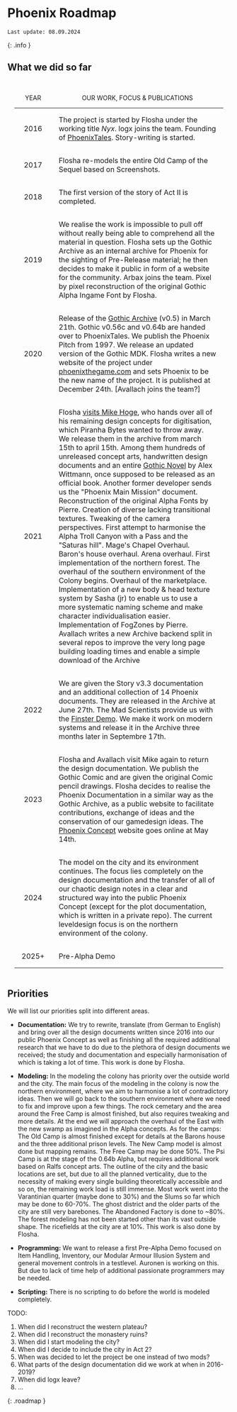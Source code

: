 # Phoenix Roadmap

```
Last update: 08.09.2024
```
{: .info }


## What we did so far

| Year | Our Work, Focus & Publications |
|------|--------------------------------|
| 2016 | The project is started by Flosha under the working title *Nyx*. logx joins the team. Founding of [PhoenixTales](https://phoenixtales.de). Story-writing is started. |
| 2017 | Flosha re-models the entire Old Camp of the Sequel based on Screenshots. |
| 2018 | The first version of the story of Act II is completed. |
| 2019 | We realise the work is impossible to pull off without really being able to comprehend all the material in question. Flosha sets up the Gothic Archive as an internal archive for Phoenix for the sighting of Pre-Release material; he then decides to make it public in form of a website for the community. Arbax joins the team. Pixel by pixel reconstruction of the original Gothic Alpha Ingame Font by Flosha. |
| 2020 | Release of the [Gothic Archive](https://gothicarchive.org) (v0.5) in March 21th. Gothic v0.56c and v0.64b are handed over to PhoenixTales. We publish the Phoenix Pitch from 1997. We release an updated version of the Gothic MDK. Flosha writes a new website of the project under [phoenixthegame.com](https://phoenixthegame.com) and sets Phoenix to be the new name of the project. It is published at December 24th. [Avallach joins the team?] |
| 2021 | Flosha [visits Mike Hoge](), who hands over all of his remaining design concepts for digitisation, which Piranha Bytes wanted to throw away. We release them in the archive from march 15th to april 15th. Among them hundreds of unreleased concept arts, handwritten design documents and an entire [Gothic Novel]() by Alex Wittmann, once supposed to be released as an official book. Another former developer sends us the "Phoenix Main Mission" document. Reconstruction of the original Alpha Fonts by Pierre. Creation of diverse lacking transitional textures. Tweaking of the camera perspectives. First attempt to harmonise the Alpha Troll Canyon with a Pass and the "Saturas hill". Mage's Chapel Overhaul. Baron's house overhaul. Arena overhaul. First implementation of the northern forest. The overhaul of the southern environment of the Colony begins. Overhaul of the marketplace. Implementation of a new body & head texture system by Sasha (jr) to enable us to use a more systematic naming scheme and make character individualisation easier. Implementation of FogZones by Pierre. Avallach writes a new Archive backend split in several repos to improve the very long page building loading times and enable a simple download of the Archive | 
| 2022 | We are given the Story v3.3 documentation and an additional collection of 14 Phoenix documents. They are released in the Archive at June 27th. The Mad Scientists provide us with the [Finster Demo](). We make it work on modern systems and release it in the Archive three months later in Septembre 17th. |
| 2023 | Flosha and Avallach visit Mike again to return the design documentation. We publish the Gothic Comic and are given the original Comic pencil drawings. Flosha decides to realise the Phoenix Documentation in a similar way as the Gothic Archive, as a public website to facilitate contributions, exchange of ideas and the conservation of our gamedesign ideas. The [Phoenix Concept](/) website goes online at May 14th. |
| 2024 | The model on the city and its environment continues. The focus lies completely on the design documentation and the transfer of all of our chaotic design notes in a clear and structured way into the public Phoenix Concept (except for the plot documentation, which is written in a private repo). The current leveldesign focus is on the northern environment of the colony. |
| 2025+ | Pre-Alpha Demo |
 

## Priorities

We will list our priorities split into different areas.

* **Documentation:** We try to rewrite, translate (from German to English) and bring over all the design documents written since 2016 into our public Phoenix Concept as well as finishing all the required additional research that we have to do due to the plethora of design documents we received; the study and documentation and especially harmonisation of which is taking a lot of time. This work is done by Flosha. 

* **Modeling:** In the modeling the colony has priority over the outside world and the city. The main focus of the modeling in the colony is now the northern environment, where we aim to harmonise a lot of contradictory ideas. Then we will go back to the southern environment where we need to fix and improve upon a few things. The rock cemetary and the area around the Free Camp is almost finished, but also requires tweaking and more details. At the end we will approach the overhaul of the East with the new swamp as imagined in the Alpha concepts. As for the camps: The Old Camp is almost finished except for details at the Barons house and the three additional prison levels. The New Camp model is almost done but mapping remains. The Free Camp may be done 50%. The Psi Camp is at the stage of the 0.64b Alpha, but requires additional work based on Ralfs concept arts. The outline of the city and the basic locations are set, but due to all the planned verticality, due to the necessity of making every single building theoretically accessible and so on, the remaining work load is still immense. Most work went into the Varantinian quarter (maybe done to 30%) and the Slums so far which may be done to 60-70%. The ghost district and the older parts of the city are still very barebones. The Abandoned Factory is done to ~80%. The forest modeling has not been started other than its vast outside shape. The ricefields at the city are at 10%. This work is also done by Flosha. 

* **Programming:** We want to release a first Pre-Alpha Demo focused on Item Handling, Inventory, our Modular Armour Illusion System and general movement controls in a testlevel. Auronen is working on this. But due to lack of time help of additional passionate programmers may be needed.

* **Scripting:** There is no scripting to do before the world is modeled completely. 



TODO:
1. When did I reconstruct the western plateau?
2. When did I reconstruct the monastery ruins?
3. When did I start modeling the city?
4. When did I decide to include the city in Act 2?
5. When was decided to let the project be one instead of two mods?
6. What parts of the design documentation did we work at when in 2016-2019?
7. When did logx leave? 
8. ...


{: .roadmap }


<style>

    .roadmap {
        border: 5px solid var(--swamp);
    }


    .article ul {
        padding-left: 0;
    }

    .article ul li {
        background: var(--water);
        border: 6px solid var(--water);
        list-style: none;
        padding: 0.5em 1.5em;
        margin-bottom: 1em;
        font-family: monospace;
    }

        .article ul li:nth-of-type(even) {
            border: 6px solid var(--darkblood);
            background: var(--darkblood);
        }

        .article ul li strong {
            font-weight: normal;
            text-transform: uppercase;
        }

    

    .article table {
        max-width: 100%;
        font-size: 14px;
        margin: 2em 0;
        padding: 1em;
        overflow: auto;
    }

    table, th, td {
        /* border: 1px solid var(--stone);*/
        border: none;
        border-collapse: collapse;
        padding: 1em;
    }

    table tr td:nth-of-type(odd) {
        background: var(--water);
        text-align: center;
    }

    td {
        overflow: auto;
    }

    th {
        background: var(--darkblood);
        /*font-family: monospace;*/
        text-transform: uppercase;
        font-weight: normal;
        font-size: 14px;
    }

    tr:nth-of-type(odd) {
        background: var(--darker);
    }

    tr:nth-of-type(even) {
        background: var(--black);
    }
    

</style>